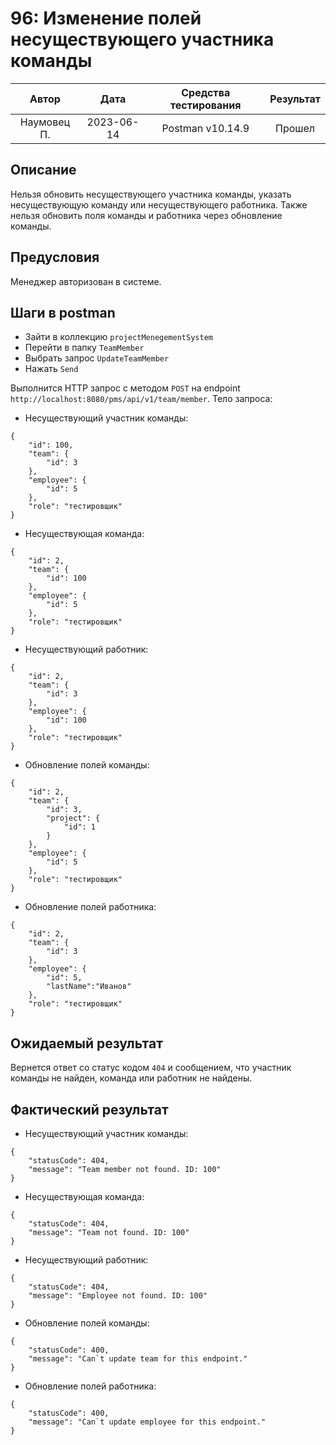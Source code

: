 # 96: Изменение полей несуществующего участника команды

|    Автор    |    Дата    | Средства тестирования | Результат |
|:-----------:|:----------:|:---------------------:|:---------:|
| Наумовец П. | 2023-06-14 |   Postman v10.14.9    |  Прошел   |

## Описание

Нельзя обновить несуществующего участника команды, указать несуществующую команду или несуществующего работника. 
Также нельзя обновить поля команды и работника через обновление команды.

## Предусловия

Менеджер авторизован в системе.

## Шаги в postman

* Зайти в коллекцию `projectMenegementSystem`
* Перейти в папку `TeamMember`
* Выбрать запрос `UpdateTeamMember`
* Нажать `Send`

Выполнится HTTP запрос с методом `POST` на endpoint `http://localhost:8080/pms/api/v1/team/member`. Тело запроса:

* Несуществующий участник команды:

```
{
    "id": 100,
    "team": {
        "id": 3
    },
    "employee": {
        "id": 5
    },
    "role": "тестировщик"
}
```

* Несуществующая команда:

```
{
    "id": 2,
    "team": {
        "id": 100
    },
    "employee": {
        "id": 5
    },
    "role": "тестировщик"
}
```

* Несуществующий работник:

```
{
    "id": 2,
    "team": {
        "id": 3
    },
    "employee": {
        "id": 100
    },
    "role": "тестировщик"
}
```

* Обновление полей команды:

```
{
    "id": 2,
    "team": {
        "id": 3,
        "project": {
            "id": 1
        }
    },
    "employee": {
        "id": 5 
    },
    "role": "тестировщик"
}
```

* Обновление полей работника:

```
{
    "id": 2,
    "team": {
        "id": 3
    },
    "employee": {
        "id": 5,
        "lastName":"Иванов" 
    },
    "role": "тестировщик"
}
```

## Ожидаемый результат

Вернется ответ со статус кодом `404` и сообщением, что участник команды не найден, команда или работник не найдены.

## Фактический результат

* Несуществующий участник команды:

```
{
    "statusCode": 404,
    "message": "Team member not found. ID: 100"
}
```

* Несуществующая команда:

```
{
    "statusCode": 404,
    "message": "Team not found. ID: 100"
}
```

* Несуществующий работник:

```
{
    "statusCode": 404,
    "message": "Employee not found. ID: 100"
}
```

* Обновление полей команды:

```
{
    "statusCode": 400,
    "message": "Can`t update team for this endpoint."
}
```

* Обновление полей работника:

```
{
    "statusCode": 400,
    "message": "Can`t update employee for this endpoint."
}
```